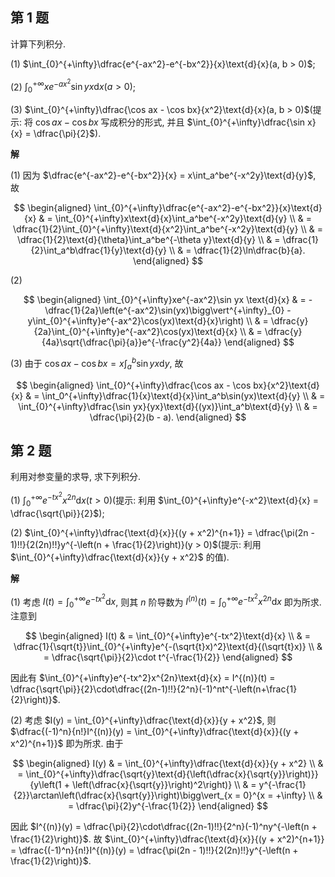 ﻿
## 第 1 题

计算下列积分.

(1) $\int_{0}^{+\infty}\dfrac{e^{-ax^2}-e^{-bx^2}}{x}\text{d}{x}(a, b > 0)$;

(2) $\int_{0}^{+\infty}xe^{-ax^2}\sin yx \text{d}{x}(a > 0)$;

(3) $\int_{0}^{+\infty}\dfrac{\cos ax - \cos bx}{x^2}\text{d}{x}(a, b > 0)$(提示: 将 $\cos ax - \cos bx$ 写成积分的形式, 并且 $\int_{0}^{+\infty}\dfrac{\sin x}{x} = \dfrac{\pi}{2}$).

**解**

(1) 因为 $\dfrac{e^{-ax^2}-e^{-bx^2}}{x} = x\int_a^be^{-x^2y}\text{d}{y}$, 故

$$
\begin{aligned}
    \int_{0}^{+\infty}\dfrac{e^{-ax^2}-e^{-bx^2}}{x}\text{d}{x} & = \int_{0}^{+\infty}x\text{d}{x}\int_a^be^{-x^2y}\text{d}{y} \\
    & = \dfrac{1}{2}\int_{0}^{+\infty}\text{d}{x^2}\int_a^be^{-x^2y}\text{d}{y} \\
    & = \dfrac{1}{2}\text{d}{\theta}\int_a^be^{-\theta y}\text{d}{y} \\
    & = \dfrac{1}{2}\int_a^b\dfrac{1}{y}\text{d}{y} \\
    & = \dfrac{1}{2}\ln\dfrac{b}{a}.
\end{aligned}
$$

(2)

$$
    \begin{aligned}
        \int_{0}^{+\infty}xe^{-ax^2}\sin yx \text{d}{x} & = -\dfrac{1}{2a}\left(e^{-ax^2}\sin(yx)\bigg\vert^{+\infty}_{0} - y\int_{0}^{+\infty}e^{-ax^2}\cos(yx)\text{d}{x}\right) \\
        & = \dfrac{y}{2a}\int_{0}^{+\infty}e^{-ax^2}\cos(yx)\text{d}{x} \\
        & = \dfrac{y}{4a}\sqrt{\dfrac{\pi}{a}}e^{-\frac{y^2}{4a}}
    \end{aligned}
$$

(3) 由于 $\cos ax - \cos bx = x\int_a^b\sin yx\text{d}{y}$, 故

$$
\begin{aligned}
    \int_{0}^{+\infty}\dfrac{\cos ax - \cos bx}{x^2}\text{d}{x} & = \int_0^{+\infty}\dfrac{1}{x}\text{d}{x}\int_a^b\sin(yx)\text{d}{y} \\
    & = \int_{0}^{+\infty}\dfrac{\sin yx}{yx}\text{d}{(yx)}\int_a^b\text{d}{y} \\
    & = \dfrac{\pi}{2}(b - a).
\end{aligned}
$$

## 第 2 题

利用对参变量的求导, 求下列积分.

(1) $\int_{0}^{+\infty}e^{-tx^2}x^{2n}\text{d}{x}(t > 0)$(提示: 利用 $\int_{0}^{+\infty}e^{-x^2}\text{d}{x} = \dfrac{\sqrt{\pi}}{2}$);

(2) $\int_{0}^{+\infty}\dfrac{\text{d}{x}}{(y + x^2)^{n+1}} = \dfrac{\pi(2n - 1)!!}{2(2n)!!}y^{-\left(n + \frac{1}{2}\right)}(y > 0)$(提示: 利用 $\int_{0}^{+\infty}\dfrac{\text{d}{x}}{y + x^2}$ 的值).

**解**

(1) 考虑 $I(t) = \int_{0}^{+\infty}e^{-tx^2}\text{d}{x}$, 则其 $n$ 阶导数为 $I^{(n)}(t) = \int_{0}^{+\infty}e^{-tx^2}x^{2n}\text{d}{x}$ 即为所求. 注意到

$$
\begin{aligned}
    I(t) & = \int_{0}^{+\infty}e^{-tx^2}\text{d}{x} \\
    & = \dfrac{1}{\sqrt{t}}\int_{0}^{+\infty}e^{-(\sqrt{t}x)^2}\text{d}{(\sqrt{t}x)} \\
    & = \dfrac{\sqrt{\pi}}{2}\cdot t^{-\frac{1}{2}}
\end{aligned}
$$

因此有 $\int_{0}^{+\infty}e^{-tx^2}x^{2n}\text{d}{x} = I^{(n)}(t) = \dfrac{\sqrt{\pi}}{2}\cdot\dfrac{(2n-1)!!}{2^n}(-1)^nt^{-\left(n+\frac{1}{2}\right)}$.

(2) 考虑 $I(y) = \int_{0}^{+\infty}\dfrac{\text{d}{x}}{y + x^2}$, 则 $\dfrac{(-1)^n}{n!}I^{(n)}(y) = \int_{0}^{+\infty}\dfrac{\text{d}{x}}{(y + x^2)^{n+1}}$ 即为所求. 由于

$$
\begin{aligned}
    I(y) & = \int_{0}^{+\infty}\dfrac{\text{d}{x}}{y + x^2} \\
    & = \int_{0}^{+\infty}\dfrac{\sqrt{y}\text{d}{\left(\dfrac{x}{\sqrt{y}}\right)}}{y\left(1 + \left(\dfrac{x}{\sqrt{y}}\right)^2\right)} \\
    & = y^{-\frac{1}{2}}\arctan\left(\dfrac{x}{\sqrt{y}}\right)\bigg\vert_{x = 0}^{x = +\infty} \\
    & = \dfrac{\pi}{2}y^{-\frac{1}{2}}
\end{aligned}
$$

因此 $I^{(n)}(y) = \dfrac{\pi}{2}\cdot\dfrac{(2n-1)!!}{2^n}(-1)^ny^{-\left(n + \frac{1}{2}\right)}$. 故 $\int_{0}^{+\infty}\dfrac{\text{d}{x}}{(y + x^2)^{n+1}} = \dfrac{(-1)^n}{n!}I^{(n)}(y) = \dfrac{\pi(2n - 1)!!}{2(2n)!!}y^{-\left(n + \frac{1}{2}\right)}$.

